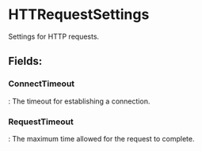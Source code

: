 # HTTRequestSettings

Settings for HTTP requests. 

## **Fields**:
### **ConnectTimeout**
: The timeout for establishing a connection. 
### **RequestTimeout**
: The maximum time allowed for the request to complete. 